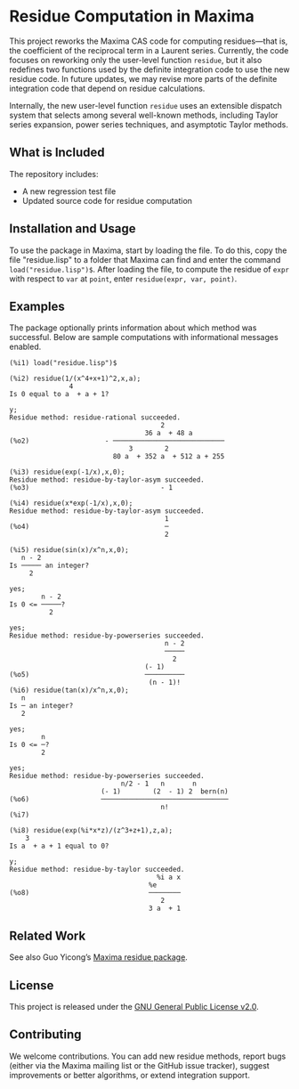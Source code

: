 # Residue Computation in Maxima

This project reworks the Maxima CAS code for computing residues—that is, the coefficient of the reciprocal term in a Laurent series. Currently, the code focuses on reworking only the user-level function `residue`, but it also redefines two functions used by the definite integration code to use the new residue code. In future updates, we may revise more parts of the definite integration code that depend on residue calculations.

Internally, the new user-level function `residue` uses an extensible dispatch system that selects among several well-known methods, including Taylor series expansion, power series techniques, and asymptotic Taylor methods. 

## What is Included
The repository includes:
- A new regression test file
- Updated source code for residue computation

## Installation and Usage

To use the package in Maxima, start by loading the file. To do this, copy the file "residue.lisp" to a folder
that Maxima can find and enter the command ``load("residue.lisp")$``.  After loading the file, to compute the residue of `expr` with respect to `var` at `point`, enter ``residue(expr, var, point)``.

## Examples

The package optionally prints information about which method was successful. 
Below are sample computations with informational messages enabled. 
~~~
(%i1) load("residue.lisp")$

(%i2) residue(1/(x^4+x+1)^2,x,a);
               4
Is 0 equal to a  + a + 1?

y;
Residue method: residue-rational succeeded.
                                      2
                                  36 a  + 48 a
(%o2)                   - ────────────────────────────
                              3        2
                          80 a  + 352 a  + 512 a + 255

(%i3) residue(exp(-1/x),x,0);
Residue method: residue-by-taylor-asym succeeded.
(%o3)                                 - 1

(%i4) residue(x*exp(-1/x),x,0);
Residue method: residue-by-taylor-asym succeeded.
                                       1
(%o4)                                  ─
                                       2

(%i5) residue(sin(x)/x^n,x,0);
   n - 2
Is ───── an integer?
     2

yes;
        n - 2
Is 0 <= ─────?
          2

yes;
Residue method: residue-by-powerseries succeeded.
                                       n - 2
                                       ─────
                                         2
                                  (- 1)
(%o5)                             ──────────
                                   (n - 1)!
(%i6) residue(tan(x)/x^n,x,0);
   n
Is ─ an integer?
   2

yes;
        n
Is 0 <= ─?
        2

yes;
Residue method: residue-by-powerseries succeeded.
                            n/2 - 1   n       n
                       (- 1)        (2  - 1) 2  bern(n)
(%o6)                  ────────────────────────────────
                                      n!
(%i7)

(%i8) residue(exp(%i*x*z)/(z^3+z+1),z,a);
    3
Is a  + a + 1 equal to 0?

y;
Residue method: residue-by-taylor succeeded.
                                     %i a x
                                   %e
(%o8)                              ────────
                                      2
                                   3 a  + 1
~~~

## Related Work
See also Guo Yicong’s [Maxima residue package](https://github.com/guoyicong/Maxima_residue/tree/master).

 
## License

This project is released under the [GNU General Public License v2.0](https://www.gnu.org/licenses/old-licenses/gpl-2.0.en.html).


## Contributing

We welcome contributions. You can add new residue methods, report bugs (either via the Maxima mailing list or the GitHub issue tracker), suggest improvements or better algorithms, or extend integration support.




